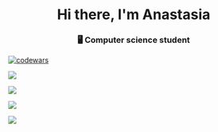 
<h1 align="center">Hi there, I'm Anastasia</a> 
<h3 align="center"> 🖥 Computer science student</h3>

<!-- [![Top Langs](https://github-readme-stats.vercel.app/api/top-langs/?username=Wolpertingerlight)](https://github.com/Wolpertingerlight/github-readme-stats)
 -->
 
[![codewars](https://www.codewars.com/users/Wolpertingerlight/badges/large)](https://www.codewars.com/users/Wolpertingerlight)

![](https://github-profile-summary-cards.vercel.app/api/cards/profile-details?username=Wolpertingerlight&theme=radical)

![](https://github-profile-summary-cards.vercel.app/api/cards/most-commit-language?username=Wolpertingerlight&theme=tokyonight)

![](https://github-profile-summary-cards.vercel.app/api/cards/repos-per-language?username=Wolpertingerlight&theme=tokyonight)

![](https://github-profile-summary-cards.vercel.app/api/cards/stats?username=Wolpertingerlight&theme=radical)

